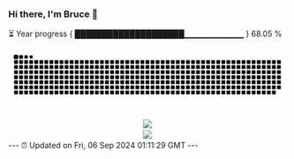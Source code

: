 ### Hi there, I'm Bruce 👋
⏳ Year progress { ████████████████████▁▁▁▁▁▁▁▁▁▁ } 68.05 %

![](https://raw.githubusercontent.com/Swiftie13st/Swiftie13st/main/assets/github-contribution-grid-snake-dark.svg)


<div align="center"> <img src="https://metrics.lecoq.io/Swiftie13st?template=classic&config.timezone=Asia%2FShanghai"> </div>

<div align="center"> <img src="https://github-readme-streak-stats.herokuapp.com/?user=Swiftie13st" /> </div>
---
⏰ Updated on Fri, 06 Sep 2024 01:11:29 GMT
---

